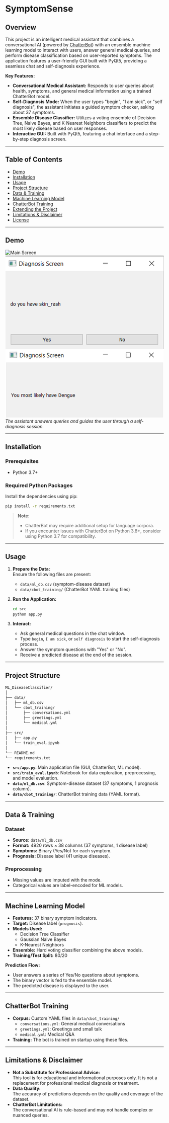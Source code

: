 # SymptomSense

## Overview

This project is an intelligent medical assistant that combines a conversational AI (powered by [ChatterBot](https://chatterbot.readthedocs.io/)) with an ensemble machine learning model to interact with users, answer general medical queries, and perform disease classification based on user-reported symptoms. The application features a user-friendly GUI built with PyQt5, providing a seamless chat and self-diagnosis experience.

**Key Features:**
- **Conversational Medical Assistant:** Responds to user queries about health, symptoms, and general medical information using a trained ChatterBot model.
- **Self-Diagnosis Mode:** When the user types "begin", "I am sick", or "self diagnosis", the assistant initiates a guided symptom checker, asking about 37 symptoms.
- **Ensemble Disease Classifier:** Utilizes a voting ensemble of Decision Tree, Naive Bayes, and K-Nearest Neighbors classifiers to predict the most likely disease based on user responses.
- **Interactive GUI:** Built with PyQt5, featuring a chat interface and a step-by-step diagnosis screen.

---

## Table of Contents

- [Demo](#demo)
- [Installation](#installation)
- [Usage](#usage)
- [Project Structure](#project-structure)
- [Data & Training](#data--training)
- [Machine Learning Model](#machine-learning-model)
- [ChatterBot Training](#chatterbot-training)
- [Extending the Project](#extending-the-project)
- [Limitations & Disclaimer](#limitations--disclaimer)
- [License](#license)

---

## Demo

![Main Screen](./asset/main_screen.png)  
![Diagnosis Screen](./assets/diagnosis_screen.png)  
![Results](./assets/results.png)  
*The assistant answers queries and guides the user through a self-diagnosis session.*

---

## Installation

### Prerequisites

- Python 3.7+

### Required Python Packages

Install the dependencies using pip:

```bash
pip install -r requirements.txt
```

> **Note:**  
> - ChatterBot may require additional setup for language corpora.
> - If you encounter issues with ChatterBot on Python 3.8+, consider using Python 3.7 for compatibility.

---

## Usage

1. **Prepare the Data:**  
   Ensure the following files are present:
   - `data/ml_db.csv` (symptom-disease dataset)
   - `data/cbot_training/` (ChatterBot YAML training files)

2. **Run the Application:**

   ```bash
   cd src
   python app.py
   ```

3. **Interact:**
   - Ask general medical questions in the chat window.
   - Type `begin`, `I am sick`, or `self diagnosis` to start the self-diagnosis process.
   - Answer the symptom questions with "Yes" or "No".
   - Receive a predicted disease at the end of the session.

---

## Project Structure

```
ML_DiseaseClassifier/
│
├── data/
│   ├── ml_db.csv
│   └── cbot_training/
│       ├── conversations.yml
│       ├── greetings.yml
│       └── medical.yml
│
├── src/
│   ├── app.py
│   └── train_eval.ipynb
│
└── README.md
└── requirements.txt
```

- **`src/app.py`**: Main application file (GUI, ChatterBot, ML model).
- **`src/train_eval.ipynb`**: Notebook for data exploration, preprocessing, and model evaluation.
- **`data/ml_db.csv`**: Symptom-disease dataset (37 symptoms, 1 prognosis column).
- **`data/cbot_training/`**: ChatterBot training data (YAML format).

---

## Data & Training

### Dataset

- **Source:** `data/ml_db.csv`
- **Format:** 4920 rows × 38 columns (37 symptoms, 1 disease label)
- **Symptoms:** Binary (Yes/No) for each symptom.
- **Prognosis:** Disease label (41 unique diseases).

### Preprocessing

- Missing values are imputed with the mode.
- Categorical values are label-encoded for ML models.

---

## Machine Learning Model

- **Features:** 37 binary symptom indicators.
- **Target:** Disease label (`prognosis`).
- **Models Used:**
  - Decision Tree Classifier
  - Gaussian Naive Bayes
  - K-Nearest Neighbors
- **Ensemble:** Hard voting classifier combining the above models.
- **Training/Test Split:** 80/20

**Prediction Flow:**
- User answers a series of Yes/No questions about symptoms.
- The binary vector is fed to the ensemble model.
- The predicted disease is displayed to the user.

---

## ChatterBot Training

- **Corpus:** Custom YAML files in `data/cbot_training/`
  - `conversations.yml`: General medical conversations
  - `greetings.yml`: Greetings and small talk
  - `medical.yml`: Medical Q&A
- **Training:** The bot is trained on startup using these files.

---

## Limitations & Disclaimer

- **Not a Substitute for Professional Advice:**  
  This tool is for educational and informational purposes only. It is not a replacement for professional medical diagnosis or treatment.
- **Data Quality:**  
  The accuracy of predictions depends on the quality and coverage of the dataset.
- **ChatterBot Limitations:**  
  The conversational AI is rule-based and may not handle complex or nuanced queries.
